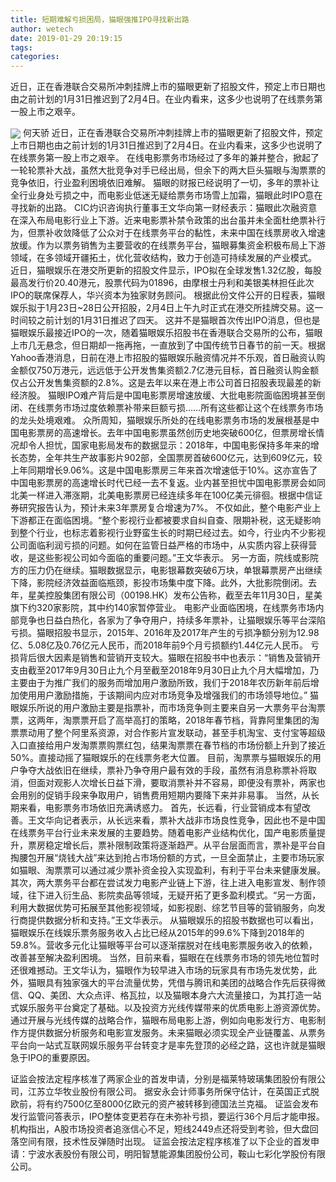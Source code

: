 ```yaml
---
title: 短期难解亏损困局，猫眼强推IPO寻找新出路
author: wetech
date: 2019-01-29 20:19:15
tags: 
categories: 
---
```

近日，正在香港联合交易所冲刺挂牌上市的猫眼更新了招股文件，预定上市日期也由之前计划的1月31日推迟到了2月4日。在业内看来，这多少也说明了在线票务第一股上市之艰辛。
<!-- more -->
<img align="center" border="0" src="https://imgcdn.yicai.com/uppics/images/2019/01/29ae4134fc3531922b72e72b99e21ba4.jpg" />
何天骄
近日，正在香港联合交易所冲刺挂牌上市的猫眼更新了招股文件，预定上市日期也由之前计划的1月31日推迟到了2月4日。在业内看来，这多少也说明了在线票务第一股上市之艰辛。
在线电影票务市场经过了多年的兼并整合，掀起了一轮轮票补大战，虽然大批竞争对手已经出局，但余下的两大巨头猫眼与淘票票的竞争依旧，行业盈利困境依旧难解。
猫眼的财报已经说明了一切，多年的票补让全行业身处亏损之中，而电影业低迷无疑给票务市场雪上加霜，猫眼此时IPO意在寻找新的出路。
CIC灼识咨询执行董事王文华向第一财经表示：猫眼此次融资意在深入布局电影行业上下游。近来电影票补禁令政策的出台虽并未全面杜绝票补行为，但票补收敛降低了公众对于在线票务平台的黏性，未来中国在线票房收入增速放缓。作为以票务销售为主要营收的在线票务平台，猫眼募集资金积极布局上下游领域，在多领域开疆拓土，优化营收结构，致力于创造可持续发展的产业模式。
近日，猫眼娱乐在港交所更新的招股文件显示，IPO拟在全球发售1.32亿股，每股最高发行价20.40港元，股票代码为01896，由摩根士丹利和美银美林担任此次IPO的联席保荐人，华兴资本为独家财务顾问。
根据此份文件公开的日程表，猫眼娱乐拟于1月23日~28日公开招股，2月4日上午九时正式在港交所挂牌交易。这一时间较之前计划的1月31日推迟了四天。
这并不是猫眼首次传出IPO消息，但也是猫眼娱乐最接近IPO的一次，随着猫眼娱乐招股书在香港联合交易所的公布，猫眼上市几无悬念，但日期却一拖再拖，一直放到了中国传统节日春节的前一天。根据Yahoo香港消息，日前在港上市招股的猫眼娱乐融资情况并不乐观，首日融资认购金额仅750万港元，远远低于公开发售集资额2.7亿港元目标，首日融资认购金额仅占公开发售集资额的2.8%。这是去年以来在港上市公司首日招股表现最差的新经济股。
猫眼IPO难产背后是中国电影票房增速放缓、大批电影院面临困境甚至倒闭、在线票务市场过度依赖票补带来巨额亏损……所有这些都让这个在线票务市场的龙头处境艰难。
众所周知，猫眼娱乐所处的在线电影票务市场的发展根基是中国电影票房的高速增长。去年中国电影票虽然创历史地突破600亿，但票房增长情况却令人担忧，国家电影局发布的数据显示：2018年，中国电影保持多年来的增长态势，全年共生产故事影片902部，全国票房首破600亿元，达到609亿元，较上年同期增长9.06%。这是中国电影票房三年来首次增速低于10%。这亦宣告了中国电影票房的高速增长时代已经一去不复返。业内甚至担忧中国电影票房会如同北美一样进入滞涨期，北美电影票房已经连续多年在100亿美元徘徊。根据中信证券研究报告认为，预计未来3年票房复合增速为7%。
不仅如此，整个电影产业上下游都正在面临困境。“整个影视行业都被要求自纠自查、限期补税，这无疑影响到整个行业，也标志着影视行业野蛮生长的时期已经过去。如今，行业内不少影视公司面临利润亏损的问题。如何在监管日益严格的市场中，从实质内容上获得营收，是这些影视公司如今面临的重要问题。”王文华表示。
另一方面，院线或影院方的压力仍在继续。猫眼数据显示，电影银幕数突破6万块，单银幕票房产出继续下降，影院经济效益面临瓶颈，影投市场集中度下降。此外，大批影院倒闭。去年，星美控股集团有限公司（00198.HK）发布公告称，截至去年11月30日，星美旗下约320家影院，其中约140家暂停营业。
电影产业面临困境，在线票务市场内部竞争也日益白热化，各家为了争夺用户，持续多年票补，让猫眼娱乐等平台深陷亏损。猫眼招股书显示，2015年、2016年及2017年产生的亏损净额分别为12.98亿、5.08亿及0.76亿元人民币，而2018年前9个月亏损额约1.44亿元人民币。
亏损背后很大因素是销售和营销开支较大。猫眼在招股书中也表示：“销售及营销开支由截至2017年9月30日止九个月至截至2018年9月30日止九个月大幅增加，乃主要由于为推广我们的服务而增加用户激励所致，我们于2018年农历新年前后增加使用用户激励措施，于该期间内应对市场竞争及增强我们的市场领导地位。”
猫眼娱乐所说的用户激励主要是指票补，而市场竞争则主要来自另一大票务平台淘票票，这两年，淘票票开启了高举高打的策略，2018年春节档，背靠阿里集团的淘票票动用了整个阿里系资源，对合作影片宣发联动，甚至手机淘宝、支付宝等超级入口直接给用户发淘票票购票红包，结果淘票票在春节档的市场份额上升到了接近50%。直接动摇了猫眼娱乐的在线票务老大位置。
目前，淘票票与猫眼娱乐的用户争夺大战依旧在继续，票补乃争夺用户最有效的手段，虽然有消息称票补将取消，但面对观影人次增长日益下滑，要取消票补并不容易，即便没有票补，两家也会用别的促销手段来争取用户，销售费用短期内要降下来并非易事。
当然，从长期来看，电影票务市场依旧充满诱惑力。
首先，长远看，行业营销成本有望改善。王文华向记者表示，从长远来看，票补大战非市场良性竞争，因此也不是中国在线票务平台行业未来发展的主要趋势。随着电影产业结构优化，国产电影质量提升，票房稳定增长后，票补限制政策将逐渐趋严。从平台层面而言，票补是平台自掏腰包开展“烧钱大战”来达到抢占市场份额的方式，一旦全面禁止，主要市场玩家如猫眼、淘票票可以通过减少票补资金投入实现盈利，有利于平台未来健康发展。
其次，两大票务平台都在尝试发力电影产业链上下游，往上进入电影宣发、制作领域，往下进入衍生品、影院卖品等领域，无疑开拓了更多盈利模式。“另一方面，利用大数据优势可拓展至其他影视领域，如影视剧、综艺节目等的营销服务，向发行商提供数据分析和支持。”王文华表示。
从猫眼娱乐的招股书数据也可以看出，猫眼娱乐在线娱乐票务服务收入占比已经从2015年的99.6%下降到2018年的59.8%。营收多元化让猫眼等平台可以逐渐摆脱对在线电影票服务收入的依赖，改善甚至解决盈利困境。
当然，目前来看，猫眼在在线票务市场的领先地位暂时还很难撼动。王文华认为，猫眼作为较早进入市场的玩家具有市场先发优势，此外，猫眼具有独家强大的平台流量优势，凭借与腾讯和美团的战略合作先后获得微信、QQ、美团、大众点评、格瓦拉，以及猫眼本身六大流量接口，为其打造一站式娱乐服务平台奠定了基础。以及投资方光线传媒带来的优质电影上游资源优势。通过开展与光线传媒的战略合作，猫眼布局电影上游，例如向电影发行方、电影制作方提供数据分析服务和电影宣发服务。未来猫眼必须实现全产业链覆盖、从票务平台向一站式互联网娱乐服务平台转变才是率先登顶的必经之路，这也许就是猫眼急于IPO的重要原因。
 
 
证监会按法定程序核准了两家企业的首发申请，分别是福莱特玻璃集团股份有限公司，江苏立华牧业股份有限公司。
据安永会计师事务所保守估计，在英国正式脱欧前，将有约7500亿至8000亿欧元的资产被转移到德国法兰克福。
证监会发布发行监管问答表示，IPO整体变更若存在未弥补亏损，要运行36个月后才能申报。
机构指出，A股市场投资者追涨信心不足，短线2449点还将受到考验，但大盘回落空间有限，技术性反弹随时出现。
证监会按法定程序核准了以下企业的首发申请：宁波水表股份有限公司，明阳智慧能源集团股份公司，鞍山七彩化学股份有限公司。
